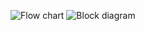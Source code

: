 ![Flow chart](https://github.com/user-attachments/assets/ff61d07d-5a64-4018-9e7d-d6f326fe4e15)
![Block diagram](https://github.com/user-attachments/assets/f68efacb-b9a4-4fe7-9468-d8f7e36cb0fe)
